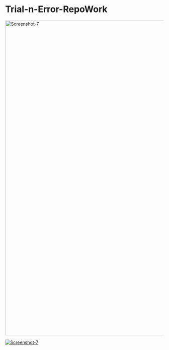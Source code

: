 # Trial-n-Error-RepoWork

<a href="https://ibb.co/zXRfjpx"><img src="https://i.ibb.co/zXRfjpx/Screenshot-7.png" alt="Screenshot-7" border="0" width="1000" /></a>

<a href="https://ibb.co/zXRfjpx"><img src="https://i.ibb.co/tqsCkgK/Screenshot-7.png" alt="Screenshot-7" border="0" /></a>
